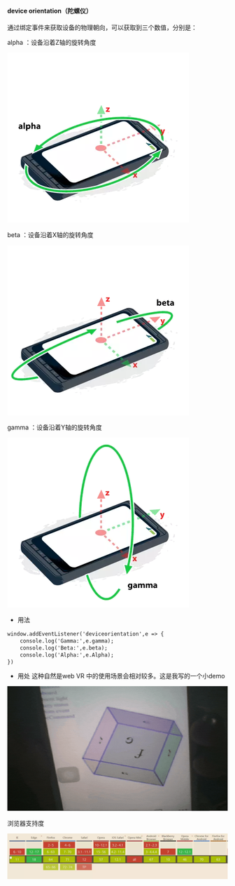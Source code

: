 #### device orientation（陀螺仪）

通过绑定事件来获取设备的物理朝向，可以获取到三个数值，分别是：

alpha ：设备沿着Z轴的旋转角度

![alpha](./deviceOrientation/1.png)

beta ：设备沿着X轴的旋转角度

![beta](./deviceOrientation/2.png)

gamma ：设备沿着Y轴的旋转角度

![gamma](./deviceOrientation/3.png)

- 用法
```
window.addEventListener('deviceorientation',e => {
    console.log('Gamma:',e.gamma);
    console.log('Beta:',e.beta);
    console.log('Alpha:',e.Alpha);
})
```

- 用处
这种自然是web VR 中的使用场景会相对较多。这是我写的一个小demo

![demo](./deviceOrientation/4.git)

浏览器支持度

![浏览器支持度](./deviceOrientation/5.png)
